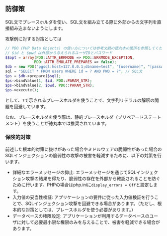 ## 防御策

SQL文でプレースホルダを使い、SQL文を組み立てる際に外部からの文字列を直接組み込まないようにします。

攻撃例に対する対策としては

```php
// PDO (PHP Data Objects) の使い方については参考文献の徳丸本の箇所を参照してください
// $id と $pwd は外部から与えられるユーザIDとパスワード
$$opt = array(PDO::ATTR_ERRMODE => PDO::ERRMODE_EXCEPTION,
             PDO::ATTR_EMULATE_PREPARES => false);
$db = new PDO("pgsql:host=127.0.0.1;dbname=test", "[username]", "[password]", $opt);
sql = "SELECT * FROM users WHERE id = ? AND PWD = ?"; // SQL文
$ps = $db->prepare($sql);
$ps->bindValue(1, $id, PDO::PARAM_STR);
$ps->bindValue(2, $pwd, PDO::PARAM_STR);
$ps->execute();
```

として、`?`で示されるプレースホルダを使うことで、文字列リテラルの解釈の問題を回避しています。

なお、プレースホルダを使う際は、静的プレースホルダ（プリペアードステートメント）を使うことが徳丸本では推奨されています。

### 保険的対策

前述した根本的対策に抜けがあった場合やミドルウェアの脆弱性があった場合のSQLインジェクションの脆弱性の攻撃の被害を軽減するために、以下の対策を行います。

* 詳細なエラーメッセージの抑止: エラーメッセージを通じてSQLインジェクション攻撃の結果を得たり、脆弱性の存在を外部から確認されることを防ぐために行います。PHPの場合はphp.iniに`display_errors = Off`と設定します。
* 入力値の妥当性検証: アプリケーションの要件に従った入力値検証を行うことで、SQLインジェクション攻撃を回避できる場合があります。（ただし、根本的な対策としては、プレースホルダを使う必要があります。）
* データベースの権限設定: アプリケーションが利用するデータベースのユーザに対して必要最小限な権限のみを与えることで、被害を軽減できる場合があります。
